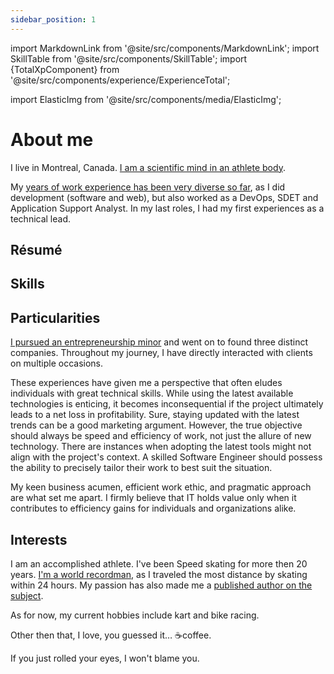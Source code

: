 ```yaml
---
sidebar_position: 1
---
```


import MarkdownLink from '@site/src/components/MarkdownLink';
import SkillTable from '@site/src/components/SkillTable';
import {TotalXpComponent} from '@site/src/components/experience/ExperienceTotal';

import ElasticImg from '@site/src/components/media/ElasticImg';

# About me

I live in Montreal, Canada. [I am a scientific mind in an athlete body](https://passionpvss.blogspot.com/2017/06/scientist-mind-athlete-body.html).

My <a href="/docs/category/experiences/" target="_blank"><TotalXpComponent /> years of work experience has been very diverse so far</a>, as I did development (software and web), but also worked as a DevOps, SDET and Application Support Analyst. In my last roles, I had my first experiences as a technical lead.

## Résumé

<MarkdownLink button
  to='https://registry.jsonresume.org/brunopc-net'
  text='Online 📃'
/>

<MarkdownLink button
  to='https://registry.jsonresume.org/brunopc-net.json'
  text='JSON 📃'
/>

<MarkdownLink button
  to='https://registry.jsonresume.org/brunopc-net.yaml'
  text='Yaml 📃'
/>

<MarkdownLink button
  to='files/resume.pdf'
  text='PDF 📃'
/>

## Skills

<SkillTable />

## Particularities

[I pursued an entrepreneurship minor](/docs/education/entrepreneurship-minor) and went on to found three distinct companies. Throughout my journey, I have directly interacted with clients on multiple occasions.

These experiences have given me a perspective that often eludes individuals with great technical skills. While using the latest available technologies is enticing, it becomes inconsequential if the project ultimately leads to a net loss in profitability. Sure, staying updated with the latest trends can be a good marketing argument. However, the true objective should always be speed and efficiency of work, not just the allure of new technology. There are instances when adopting the latest tools might not align with the project's context. A skilled Software Engineer should possess the ability to precisely tailor their work to best suit the situation.

My keen business acumen, efficient work ethic, and pragmatic approach are what set me apart. I firmly believe that IT holds value only when it contributes to efficiency gains for individuals and organizations alike.

## Interests

I am an accomplished athlete. I've been Speed skating for more then 20 years. [I'm a world recordman](https://www-rollerenligne-com.translate.goog/rencontre-avec-bruno-pettersen-coulombe-vainqueur-solo-des-24h-rollers-de-montreal-canada/?_x_tr_sl=fr&_x_tr_tl=en&_x_tr_hl=fr&_x_tr_pto=wapp), as I traveled the most distance by skating within 24 hours. My passion has also made me a [published author on the subject](../static/files/Preview_Le_patinage_de_vitesse_courte_piste_2.pdf).

As for now, my current hobbies include kart and bike racing.

<div className="row">
  <div className="sideBySide">
    <ElasticImg
      src="Bruno-PC-karting.webp"
      alt="Bruno Pettersen-Coulombe karting"
      url="https://www.facebook.com/bruno.dorais.9"
    />
  </div>
  <div className="sideBySide">
    <ElasticImg
      src="Bruno-PC-cycling.webp"
      alt="Bruno Pettersen-Coulombe cycling"
      url="https://ngrandphotography.com"
    />
  </div>
</div>

Other then that, I love, you guessed it… ☕coffee.

If you just rolled your eyes, I won't blame you.